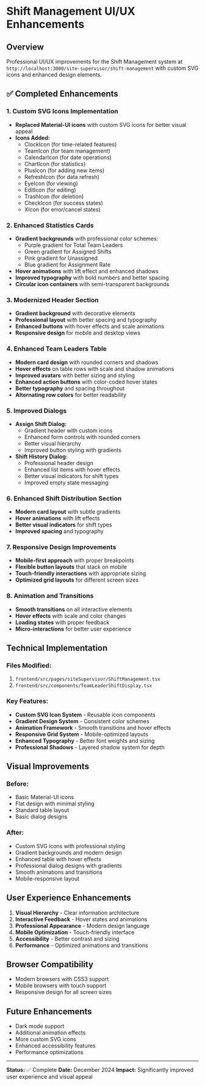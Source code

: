 # Shift Management UI/UX Enhancements

## Overview
Professional UI/UX improvements for the Shift Management system at `http://localhost:3000/site-supervisor/shift-management` with custom SVG icons and enhanced design elements.

## ✅ Completed Enhancements

### 1. Custom SVG Icons Implementation
- **Replaced Material-UI icons** with custom SVG icons for better visual appeal
- **Icons Added:**
  - ClockIcon (for time-related features)
  - TeamIcon (for team management)
  - CalendarIcon (for date operations)
  - ChartIcon (for statistics)
  - PlusIcon (for adding new items)
  - RefreshIcon (for data refresh)
  - EyeIcon (for viewing)
  - EditIcon (for editing)
  - TrashIcon (for deletion)
  - CheckIcon (for success states)
  - XIcon (for error/cancel states)

### 2. Enhanced Statistics Cards
- **Gradient backgrounds** with professional color schemes:
  - Purple gradient for Total Team Leaders
  - Green gradient for Assigned Shifts
  - Pink gradient for Unassigned
  - Blue gradient for Assignment Rate
- **Hover animations** with lift effect and enhanced shadows
- **Improved typography** with bold numbers and better spacing
- **Circular icon containers** with semi-transparent backgrounds

### 3. Modernized Header Section
- **Gradient background** with decorative elements
- **Professional layout** with better spacing and typography
- **Enhanced buttons** with hover effects and scale animations
- **Responsive design** for mobile and desktop views

### 4. Enhanced Team Leaders Table
- **Modern card design** with rounded corners and shadows
- **Hover effects** on table rows with scale and shadow animations
- **Improved avatars** with better sizing and styling
- **Enhanced action buttons** with color-coded hover states
- **Better typography** and spacing throughout
- **Alternating row colors** for better readability

### 5. Improved Dialogs
- **Assign Shift Dialog:**
  - Gradient header with custom icons
  - Enhanced form controls with rounded corners
  - Better visual hierarchy
  - Improved button styling with gradients
- **Shift History Dialog:**
  - Professional header design
  - Enhanced list items with hover effects
  - Better visual indicators for shift types
  - Improved empty state messaging

### 6. Enhanced Shift Distribution Section
- **Modern card layout** with subtle gradients
- **Hover animations** with lift effects
- **Better visual indicators** for shift types
- **Improved spacing** and typography

### 7. Responsive Design Improvements
- **Mobile-first approach** with proper breakpoints
- **Flexible button layouts** that stack on mobile
- **Touch-friendly interactions** with appropriate sizing
- **Optimized grid layouts** for different screen sizes

### 8. Animation and Transitions
- **Smooth transitions** on all interactive elements
- **Hover effects** with scale and color changes
- **Loading states** with proper feedback
- **Micro-interactions** for better user experience

## Technical Implementation

### Files Modified:
1. `frontend/src/pages/siteSupervisor/ShiftManagement.tsx`
2. `frontend/src/components/TeamLeaderShiftDisplay.tsx`

### Key Features:
- **Custom SVG Icon System** - Reusable icon components
- **Gradient Design System** - Consistent color schemes
- **Animation Framework** - Smooth transitions and hover effects
- **Responsive Grid System** - Mobile-optimized layouts
- **Enhanced Typography** - Better font weights and sizing
- **Professional Shadows** - Layered shadow system for depth

## Visual Improvements

### Before:
- Basic Material-UI icons
- Flat design with minimal styling
- Standard table layout
- Basic dialog designs

### After:
- Custom SVG icons with professional styling
- Gradient backgrounds and modern design
- Enhanced table with hover effects
- Professional dialog designs with gradients
- Smooth animations and transitions
- Mobile-responsive layout

## User Experience Enhancements

1. **Visual Hierarchy** - Clear information architecture
2. **Interactive Feedback** - Hover states and animations
3. **Professional Appearance** - Modern design language
4. **Mobile Optimization** - Touch-friendly interface
5. **Accessibility** - Better contrast and sizing
6. **Performance** - Optimized animations and transitions

## Browser Compatibility
- Modern browsers with CSS3 support
- Mobile browsers with touch support
- Responsive design for all screen sizes

## Future Enhancements
- Dark mode support
- Additional animation effects
- More custom SVG icons
- Enhanced accessibility features
- Performance optimizations

---

**Status:** ✅ Complete
**Date:** December 2024
**Impact:** Significantly improved user experience and visual appeal

